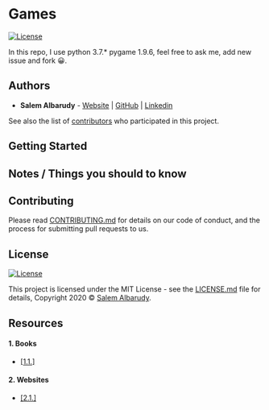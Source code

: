 # Games
[![License](https://img.shields.io/github/license/salalba/matplotlib)](https://github.com/SalAlba/matplotlib/blob/master/LICENSE)

In this repo, I use python 3.7.* pygame 1.9.6, feel free to ask me, add new issue and fork 😀.

## Authors

* **Salem Albarudy** - [Website](salem-albarudy.com) | [GitHub](https://github.com/grzegorzbernat) | [Linkedin](https://pl.linkedin.com/in/grzegorzbernat)

See also the list of [contributors](https://github.com/your/project/contributors) who participated in this project.


## Getting Started

## Notes / Things you should to know

## Contributing

Please read [CONTRIBUTING.md](https://gist.github.com/PurpleBooth/b24679402957c63ec426) for details on our code of conduct, and the process for submitting pull requests to us.



## License
[![License](https://img.shields.io/github/license/salalba/matplotlib)](https://github.com/SalAlba/games/blob/master/LICENSE)

This project is licensed under the MIT License - see the [LICENSE.md](LICENSE.md) file for details, Copyright 2020 © <a href="https://github.com/SalAlba/" target="_blank">Salem Albarudy</a>.




## Resources

#### 1. Books
+ [[1.1.] ](#)


#### 2. Websites
+ [[2.1.] ](#)
